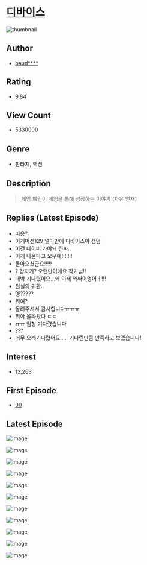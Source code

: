 # [디바이스](https://comic.naver.com/bestChallenge/list?titleId=684525)
![thumbnail](https://image-comic.pstatic.net/user_contents_data/challenge_comic/2017/02/03/228453/thumbnail_title_baudouin4_110531_.jpg)

## Author
- [baud****](https://comic.naver.com/artistTitle?id=228453)

## Rating
- 9.84

## View Count
- 5330000

## Genre
- 판타지, 액션

## Description
> 게임 폐인이 게임을 통해 성장하는 이야기 (자유 연재)

## Replies (Latest Episode)
- 띠용?
- 이게머선129 얼마만에 디바이스야 갬덩
- 이건 네이버 가야돼 진짜..
- 이게 나온다고 오우예!!!!!!!
- 돌아오셨군요!!!!!
- ? 갑자기? 오랜만이에요 작가님!!
- 대박 기다렸어요...왜 이제 와써어엉어ㅓ!!!
- 전설의 귀환..
- 엥?????
- 뭐여?
- 올려주셔서 감사합니다ㅠㅠㅠ
- 뭐야 올라왔다 ㄷㄷ
- ㅠㅠ 엄청 기다렸습니다
- ???
- 너무 오래기다렸어요..... 기다린만큼 만족하고 보겠습니다!

## Interest
- 13,263

## First Episode
- [00](https://comic.naver.com/bestChallenge/detail?titleId=684525&no=1)

## Latest Episode
![image](https://image-comic.pstatic.net/user_contents_data/challenge_comic/2021/06/17/228453/upload_3904733255592129635.jpeg)

![image](https://image-comic.pstatic.net/user_contents_data/challenge_comic/2021/06/17/228453/upload_3977582704260887348.jpeg)

![image](https://image-comic.pstatic.net/user_contents_data/challenge_comic/2021/06/17/228453/upload_3905012540994052657.jpeg)

![image](https://image-comic.pstatic.net/user_contents_data/challenge_comic/2021/06/17/228453/upload_3760899546771186021.jpeg)

![image](https://image-comic.pstatic.net/user_contents_data/challenge_comic/2021/06/17/228453/upload_4135485554105594467.jpeg)

![image](https://image-comic.pstatic.net/user_contents_data/challenge_comic/2021/06/17/228453/upload_3906699380020885559.jpeg)

![image](https://image-comic.pstatic.net/user_contents_data/challenge_comic/2021/06/17/228453/upload_3906420099668719206.jpeg)

![image](https://image-comic.pstatic.net/user_contents_data/challenge_comic/2021/06/17/228453/upload_7233407058357740387.jpeg)

![image](https://image-comic.pstatic.net/user_contents_data/challenge_comic/2021/06/17/228453/upload_4120902932564816946.jpeg)

![image](https://image-comic.pstatic.net/user_contents_data/challenge_comic/2021/06/17/228453/upload_7076108515478692150.jpeg)

![image](https://image-comic.pstatic.net/user_contents_data/challenge_comic/2021/06/17/228453/upload_7017515527815325237.jpeg)
